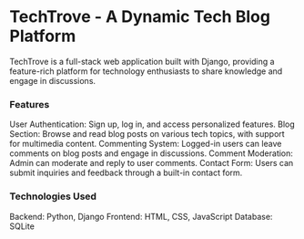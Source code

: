 <h1>TechTrove - A Dynamic Tech Blog Platform </h1>
TechTrove is a full-stack web application built with Django, providing a feature-rich platform for technology enthusiasts to share knowledge and engage in discussions.

<h3> Features </h3>
User Authentication: Sign up, log in, and access personalized features.
Blog Section: Browse and read blog posts on various tech topics, with support for multimedia content.
Commenting System: Logged-in users can leave comments on blog posts and engage in discussions.
Comment Moderation: Admin can moderate and reply to user comments.
Contact Form: Users can submit inquiries and feedback through a built-in contact form.
<h3>Technologies Used </h3>
Backend: Python, Django
Frontend: HTML, CSS, JavaScript
Database: SQLite
